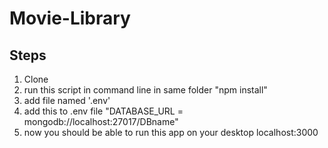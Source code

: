 # Movie-Library

## Steps 
1. Clone 
2. run this script in command line in same folder "npm install"
3. add file named '.env' 
4. add this to .env file "DATABASE_URL = mongodb://localhost:27017/DBname"
5. now you should be able to run this app on your desktop localhost:3000
